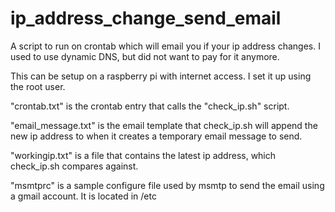 # ip_address_change_send_email
A script to run on crontab which will email you if your ip address changes. I used to use dynamic DNS, but did not want to pay for it anymore.

This can be setup on a raspberry pi with internet access. I set it up using the root user.

"crontab.txt" is the crontab entry that calls the "check_ip.sh" script.

"email_message.txt" is the email template that check_ip.sh will append the new ip address to when it creates a temporary email message to send.

"workingip.txt" is a file that contains the latest ip address, which check_ip.sh compares against.

"msmtprc" is a sample configure file used by msmtp to send the email using a gmail account. It is located in /etc

